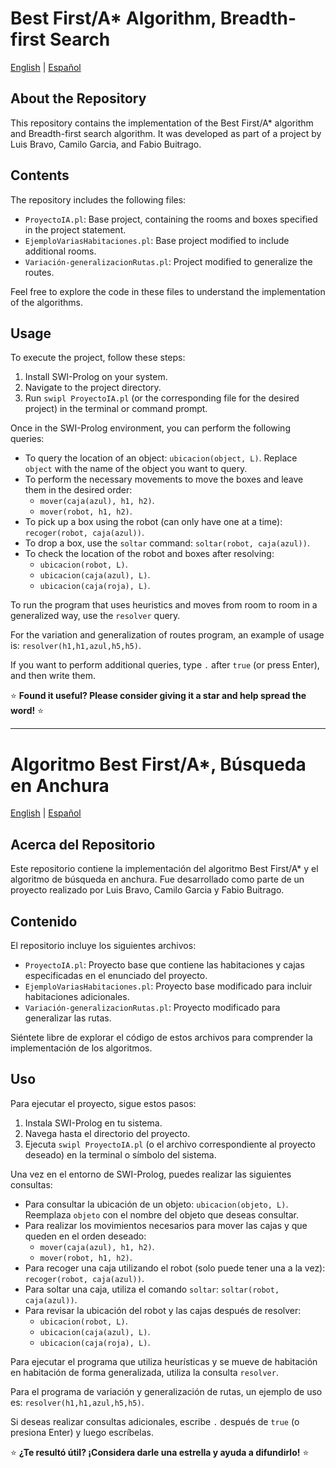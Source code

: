 # Best First/A* Algorithm, Breadth-first Search

[English](#best-firsta-algorithm-breadth-first-search) | [Español](#algoritmo-best-firsta-búsqueda-en-anchura)

## About the Repository

This repository contains the implementation of the Best First/A* algorithm and Breadth-first search algorithm. It was developed as part of a project by Luis Bravo, Camilo Garcia, and Fabio Buitrago.

## Contents

The repository includes the following files:

- `ProyectoIA.pl`: Base project, containing the rooms and boxes specified in the project statement.
- `EjemploVariasHabitaciones.pl`: Base project modified to include additional rooms.
- `Variación-generalizacionRutas.pl`: Project modified to generalize the routes.

Feel free to explore the code in these files to understand the implementation of the algorithms.

## Usage

To execute the project, follow these steps:

1. Install SWI-Prolog on your system.
2. Navigate to the project directory.
3. Run `swipl ProyectoIA.pl` (or the corresponding file for the desired project) in the terminal or command prompt.

Once in the SWI-Prolog environment, you can perform the following queries:

- To query the location of an object: `ubicacion(object, L)`. Replace `object` with the name of the object you want to query.
- To perform the necessary movements to move the boxes and leave them in the desired order:
  - `mover(caja(azul), h1, h2)`.
  - `mover(robot, h1, h2)`.
- To pick up a box using the robot (can only have one at a time): `recoger(robot, caja(azul))`.
- To drop a box, use the `soltar` command: `soltar(robot, caja(azul))`.
- To check the location of the robot and boxes after resolving:
  - `ubicacion(robot, L)`.
  - `ubicacion(caja(azul), L)`.
  - `ubicacion(caja(roja), L)`.

To run the program that uses heuristics and moves from room to room in a generalized way, use the `resolver` query.

For the variation and generalization of routes program, an example of usage is: `resolver(h1,h1,azul,h5,h5)`.

If you want to perform additional queries, type `.` after `true` (or press Enter), and then write them.

⭐️ **Found it useful? Please consider giving it a star and help spread the word!** ⭐️

---

# Algoritmo Best First/A*, Búsqueda en Anchura

[English](#best-firsta-algorithm-breadth-first-search) | [Español](#algoritmo-best-firsta-búsqueda-en-anchura)

## Acerca del Repositorio

Este repositorio contiene la implementación del algoritmo Best First/A* y el algoritmo de búsqueda en anchura. Fue desarrollado como parte de un proyecto realizado por Luis Bravo, Camilo Garcia y Fabio Buitrago.

## Contenido

El repositorio incluye los siguientes archivos:

- `ProyectoIA.pl`: Proyecto base que contiene las habitaciones y cajas especificadas en el enunciado del proyecto.
- `EjemploVariasHabitaciones.pl`: Proyecto base modificado para incluir habitaciones adicionales.
- `Variación-generalizacionRutas.pl`: Proyecto modificado para generalizar las rutas.

Siéntete libre de explorar el código de estos archivos para comprender la implementación de los algoritmos.

## Uso

Para ejecutar el proyecto, sigue estos pasos:

1. Instala SWI-Prolog en tu sistema.
2. Navega hasta el directorio del proyecto.
3. Ejecuta `swipl ProyectoIA.pl` (o el archivo correspondiente al proyecto deseado) en la terminal o símbolo del sistema.

Una vez en el entorno de SWI-Prolog, puedes realizar las siguientes consultas:

- Para consultar la ubicación de un objeto: `ubicacion(objeto, L)`. Reemplaza `objeto` con el nombre del objeto que deseas consultar.
- Para realizar los movimientos necesarios para mover las cajas y que queden en el orden deseado:
  - `mover(caja(azul), h1, h2)`.
  - `mover(robot, h1, h2)`.
- Para recoger una caja utilizando el robot (solo puede tener una a la vez): `recoger(robot, caja(azul))`.
- Para soltar una caja, utiliza el comando `soltar`: `soltar(robot, caja(azul))`.
- Para revisar la ubicación del robot y las cajas después de resolver:
  - `ubicacion(robot, L)`.
  - `ubicacion(caja(azul), L)`.
  - `ubicacion(caja(roja), L)`.

Para ejecutar el programa que utiliza heurísticas y se mueve de habitación en habitación de forma generalizada, utiliza la consulta `resolver`.

Para el programa de variación y generalización de rutas, un ejemplo de uso es: `resolver(h1,h1,azul,h5,h5)`.

Si deseas realizar consultas adicionales, escribe `.` después de `true` (o presiona Enter) y luego escríbelas.

⭐️ **¿Te resultó útil? ¡Considera darle una estrella y ayuda a difundirlo!** ⭐️
